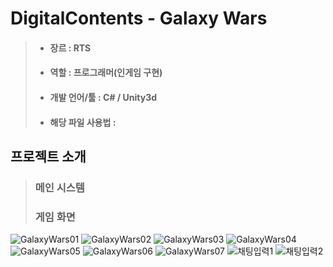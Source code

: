 # DigitalContents - Galaxy Wars
> * #### 장르 : RTS 
> * #### 역할 : 프로그래머(인게임 구현)
> * #### 개발 언어/툴 : C# / Unity3d
> * #### 해당 파일 사용법 : 

## 프로젝트 소개
> 
> ### 메인 시스템
> ### 게임 화면
![GalaxyWars01](https://user-images.githubusercontent.com/40797534/56102123-ac62c300-5f65-11e9-8b03-c39e0627c82c.png)
![GalaxyWars02](https://user-images.githubusercontent.com/40797534/56102124-ac62c300-5f65-11e9-9092-71d75f2cc710.png)
![GalaxyWars03](https://user-images.githubusercontent.com/40797534/56102126-ac62c300-5f65-11e9-8453-fbba268944b2.png)
![GalaxyWars04](https://user-images.githubusercontent.com/40797534/56102127-acfb5980-5f65-11e9-8a2f-9b69bdf404fa.png)
![GalaxyWars05](https://user-images.githubusercontent.com/40797534/56102128-acfb5980-5f65-11e9-80a5-80e0741cb61b.png)
![GalaxyWars06](https://user-images.githubusercontent.com/40797534/56102129-acfb5980-5f65-11e9-9950-dce412a4f022.png)
![GalaxyWars07](https://user-images.githubusercontent.com/40797534/56102122-ac62c300-5f65-11e9-8ef3-993cf56965fe.png)
![채팅입력1](https://user-images.githubusercontent.com/40797534/56107512-b2ff3380-5f81-11e9-8691-9f34a856dca5.png)
![채팅입력2](https://user-images.githubusercontent.com/40797534/56107513-b397ca00-5f81-11e9-9f59-36d0a04b1f3f.png)
